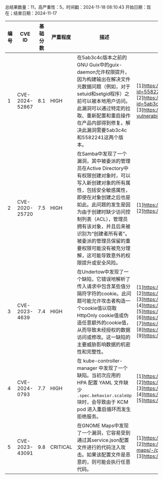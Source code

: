 总结果数量：11，高严重性：5，时间戳：2024-11-18 08:10:43
开始日期：现在；结束日期：2024-11-17

| 编号 | CVE ID | 基础分数 | 严重程度 | 描述 | 参考链接 |
|-----|--------|------------|----------|-------------|------------|
| 1 | CVE-2024-52867 | 8.1  | HIGH | 在5ab3c4c版本之前的GNU Guix中的guix-daemon允许权限提升，因为构建输出在解决文件元数据问题（例如，对于setuid和setgid程序）之前可以被本地用户访问。此漏洞可以通过特定的拉取、重新配置和重启操作在产品内部得到修复。解决此漏洞需要5ab3c4c和5582241这两个版本。 | [1]https://git.savannah.gnu.org/cgit/guix.git/commit/?id=558224140dab669cabdaebabff18504a066c48d4<br>[2]https://git.savannah.gnu.org/cgit/guix.git/commit/?id=5ab3c4c1e43ebb637551223791db0ea3519986e1<br>[3]https://guix.gnu.org/en/blog/2024/build-user-takeover-vulnerability/ |
| 2 | CVE-2020-25720 | 7.5  | HIGH | 在Samba中发现了一个漏洞，其中被委派的管理员在Active Directory中有权限创建对象时，可以写入新创建对象的所有属性，包括安全敏感属性，即使在对象创建之后也是如此。此问题的发生是因为由于创建时缺少访问控制列表（ACL），管理员拥有该对象，并且后来被识别为“创建者所有者”。被委派的管理员保留的重要权限可能没有被充分理解，这可能导致意外的权限提升或安全风险。 | [1]https://access.redhat.com/security/cve/CVE-2020-25720<br>[2]https://bugzilla.redhat.com/show_bug.cgi?id=2305954 |
| 3 | CVE-2023-4639 | 7.4  | HIGH | 在Undertow中发现了一个缺陷，它错误地解析了传入请求中包含某些值分隔符字符的cookie。此问题可能允许攻击者构造一个cookie值以窃取HttpOnly cookie值或伪造任意额外的cookie值，从而导致未经授权的数据访问或修改。这一缺陷的主要威胁影响数据的机密性和完整性。 | [1]https://access.redhat.com/errata/RHSA-2024:1674<br>[2]https://access.redhat.com/errata/RHSA-2024:1675<br>[3]https://access.redhat.com/errata/RHSA-2024:1676<br>[4]https://access.redhat.com/errata/RHSA-2024:1677<br>[5]https://access.redhat.com/errata/RHSA-2024:2763<br>[6]https://access.redhat.com/errata/RHSA-2024:2764<br>[7]https://access.redhat.com/errata/RHSA-2024:3919<br>[8]https://access.redhat.com/security/cve/CVE-2023-4639<br>[9]https://bugzilla.redhat.com/show_bug.cgi?id=2166022 |
| 4 | CVE-2024-0793 | 7.7  | HIGH | 在 kube-controller-manager 中发现了一个缺陷。当初次应用的 HPA 配置 YAML 文件缺少 `.spec.behavior.scaleUp` 块时，会导致由于 KCM pod 进入重启循环而发生拒绝服务。 | [1]https://access.redhat.com/errata/RHSA-2024:0741<br>[2]https://access.redhat.com/errata/RHSA-2024:1267<br>[3]https://access.redhat.com/security/cve/CVE-2024-0793<br>[4]https://bugzilla.redhat.com/show_bug.cgi?id=2214402<br>[5]https://github.com/openshift/kubernetes/pull/1876 |
| 5 | CVE-2023-43091 | 9.8  | CRITICAL | 在GNOME Maps中发现了一个漏洞，它容易受到通过其service.json配置文件进行的代码注入攻击。如果该配置文件是恶意的，则可能会执行任意代码。 | [1]https://bugzilla.redhat.com/show_bug.cgi?id=2239091<br>[2]https://gitlab.gnome.org/GNOME/gnome-maps/-/commit/d26cd774d524404ef7784e6808f551de83de4bea<br>[3]https://gitlab.gnome.org/GNOME/gnome-maps/-/issues/588 |